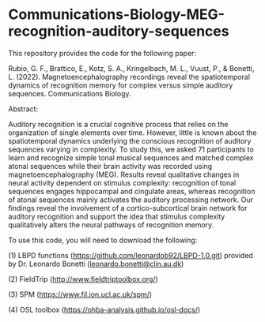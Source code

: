 # Communications-Biology-MEG-recognition-auditory-sequences

This repository provides the code for the following paper:

Rubio, G. F., Brattico, E., Kotz, S. A., Kringelbach, M. L., Vuust, P., & Bonetti, L. (2022). Magnetoencephalography recordings reveal the spatiotemporal dynamics of recognition memory for complex versus simple auditory sequences. Communications Biology.

Abstract:

Auditory recognition is a crucial cognitive process that relies on the organization of single elements over time. However, little is known about the spatiotemporal dynamics underlying the conscious recognition of auditory sequences varying in complexity. To study this, we asked 71 participants to learn and recognize simple tonal musical sequences and matched complex atonal sequences while their brain activity was recorded using magnetoencephalography (MEG). Results reveal qualitative changes in neural activity dependent on stimulus complexity: recognition of tonal sequences engages hippocampal and cingulate areas, whereas recognition of atonal sequences mainly activates the auditory processing network. Our findings reveal the involvement of a cortico-subcortical brain network for auditory recognition and support the idea that stimulus complexity qualitatively alters the neural pathways of recognition memory.

To use this code, you will need to download the following:

(1) LBPD functions (https://github.com/leonardob92/LBPD-1.0.git) provided by Dr. Leonardo Bonetti (leonardo.bonetti@clin.au.dk)

(2) FieldTrip (http://www.fieldtriptoolbox.org/)

(3) SPM (https://www.fil.ion.ucl.ac.uk/spm/)

(4) OSL toolbox (https://ohba-analysis.github.io/osl-docs/)
